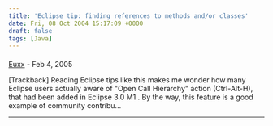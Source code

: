 ```yaml
---
title: 'Eclipse tip: finding references to methods and/or classes'
date: Fri, 08 Oct 2004 15:17:09 +0000
draft: false
tags: [Java]
---
```



#### 
[Euxx](http://jroller.com/page/eu/20050210#reading_eclipse_tips_like_a "$comment.email") - <time datetime="2005-02-10 00:49:15">Feb 4, 2005</time>

\[Trackback\] Reading Eclipse tips like this makes me wonder how many Eclipse users actually aware of "Open Call Hierarchy" action (Ctrl-Alt-H), that had been added in Eclipse 3.0 M1 . By the way, this feature is a good example of community contribu...
<hr />

